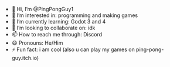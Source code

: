 - 👋 Hi, I’m @PingPongGuy1
- 👀 I’m interested in: programming and making games
- 🌱 I’m currently learning: Godot 3 and 4
- 💞️ I’m looking to collaborate on: idk
- 📫 How to reach me through: Discord
- 😄 Pronouns: He/Him
- ⚡ Fun fact: i am cool (also u can play my games on ping-pong-guy.itch.io)

<!---
PingPongGuy1/PingPongGuy1 is a ✨ special ✨ repository because its `README.md` (this file) appears on your GitHub profile.
You can click the Preview link to take a look at your changes.
--->
